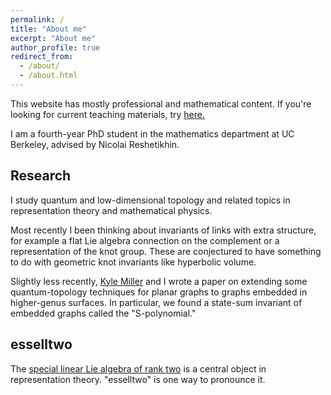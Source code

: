 ```yaml
---
permalink: /
title: "About me"
excerpt: "About me"
author_profile: true
redirect_from: 
  - /about/
  - /about.html
---
```


This website has mostly professional and mathematical content.
If you're looking for current teaching materials, try [here.](http://math.berkeley.edu/~cmcs/)

I am a fourth-year PhD student in the mathematics department at UC Berkeley, advised by Nicolai Reshetikhin.

## Research
I study quantum and low-dimensional topology and related topics in representation theory and mathematical physics.

Most recently I been thinking about invariants of links with extra structure, for example a flat Lie algebra connection on the complement or a representation of the knot group.
These are conjectured to have something to do with geometric knot invariants like hyperbolic volume.

Slightly less recently, [Kyle Miller](http://math.berkeley.edu/~kmill) and I wrote a paper on extending some quantum-topology techniques for planar graphs to graphs embedded in higher-genus surfaces.
In particular, we found a state-sum invariant of embedded graphs called the "S-polynomial."

## esselltwo
The [special linear Lie algebra of rank two](https://en.wikipedia.org/wiki/Special_linear_Lie_algebra) is a central object in representation theory.
"esselltwo" is one way to pronounce it.